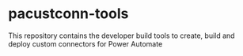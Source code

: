 # pacustconn-tools
This repository contains the developer build tools to create, build and deploy custom connectors for Power Automate
